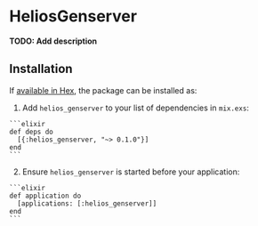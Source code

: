 # HeliosGenserver

**TODO: Add description**

## Installation

If [available in Hex](https://hex.pm/docs/publish), the package can be installed as:

  1. Add `helios_genserver` to your list of dependencies in `mix.exs`:

    ```elixir
    def deps do
      [{:helios_genserver, "~> 0.1.0"}]
    end
    ```

  2. Ensure `helios_genserver` is started before your application:

    ```elixir
    def application do
      [applications: [:helios_genserver]]
    end
    ```

